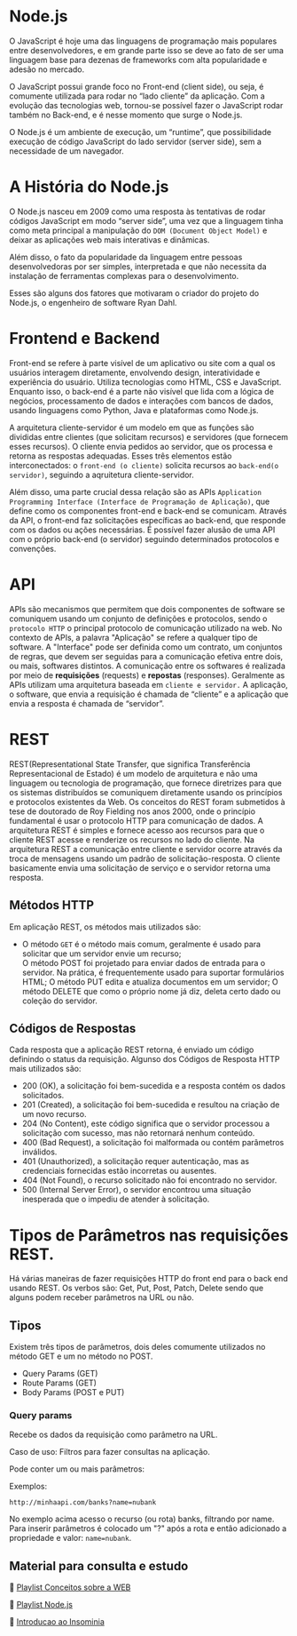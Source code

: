 # Node.js

O JavaScript é hoje uma das linguagens de programação mais populares entre desenvolvedores, e em grande parte isso se deve ao fato de ser uma linguagem base para dezenas de frameworks com alta popularidade e adesão no mercado.

O JavaScript possui grande foco no Front-end (client side), ou seja, é comumente utilizada para rodar no “lado cliente” da aplicação. Com a evolução das tecnologias web, tornou-se possível fazer o JavaScript rodar também no Back-end, e é nesse momento que surge o Node.js.

O Node.js é um ambiente de execução, um “runtime”, que possibilidade execução de código JavaScript do lado servidor (server side), sem a necessidade de um navegador.

# A História do Node.js

O Node.js nasceu em 2009 como uma resposta às tentativas de rodar códigos JavaScript em modo “server side”, uma vez que a linguagem tinha como meta principal a manipulação do ``DOM (Document Object Model)`` e deixar as aplicações web mais interativas e dinâmicas.

Além disso, o fato da popularidade da linguagem entre pessoas desenvolvedoras por ser simples, interpretada e que não necessita da instalação de ferramentas complexas para o desenvolvimento.

Esses são alguns dos fatores que motivaram  o criador do projeto do Node.js, o engenheiro de software Ryan Dahl.

# Frontend e Backend

Front-end se refere à parte visível de um aplicativo ou site com a qual os usuários interagem diretamente, envolvendo design, interatividade e experiência do usuário. Utiliza tecnologias como HTML, CSS e JavaScript. Enquanto isso, o back-end é a parte não visível que lida com a lógica de negócios, processamento de dados e interações com bancos de dados, usando linguagens como Python, Java e plataformas como Node.js.

A arquitetura cliente-servidor é um modelo em que as funções são divididas entre clientes (que solicitam recursos) e servidores (que fornecem esses recursos). O cliente envia pedidos ao servidor, que os processa e retorna as respostas adequadas. Esses três elementos estão interconectados: o ``front-end (o cliente)`` solicita recursos ao ``back-end(o servidor)``, seguindo a aqruitetura cliente-servidor.

Além disso, uma parte crucial dessa relação são as APIs ``Application Programming Interface (Interface de Programação de Aplicação)``, que define como os componentes front-end e back-end se comunicam. Através da API, o front-end faz solicitações específicas ao back-end, que responde com os dados ou ações necessárias. É possível fazer alusão de uma API com o próprio back-end (o servidor) seguindo determinados protocolos e convenções.

# API

APIs são mecanismos que permitem que dois componentes de software se comuniquem usando um conjunto de definições e protocolos, sendo o ``protocolo HTTP`` o principal protocolo de comunicação utilizado na web. No contexto de APIs, a palavra "Aplicação" se refere a qualquer tipo de software. A "Interface" pode ser definida como um contrato, um conjuntos de regras, que devem ser seguidas para a comunicação efetiva entre dois, ou mais, softwares distintos. A comunicação entre os softwares é realizada por meio de **requisições** (requests) e **repostas** (responses).
Geralmente as APIs utilizam uma arquitetura baseada em ``cliente e servidor.`` A aplicação, o software, que envia a requisição é chamada de “cliente” e a aplicação que envia a resposta é chamada de “servidor”.

# REST

REST(Representational State Transfer, que significa Transferência Representacional de Estado) é um modelo de arquitetura e não uma linguagem ou tecnologia de programação, que fornece diretrizes para que os sistemas distribuídos se comuniquem diretamente usando os princípios e protocolos existentes da Web.
Os conceitos do REST foram submetidos à tese de doutorado de Roy Fielding nos anos 2000, onde o princípio fundamental é usar o protocolo HTTP para comunicação de dados.
A arquitetura REST é simples e fornece acesso aos recursos para que o cliente REST acesse e renderize os recursos no lado do cliente.
Na arquitetura REST a comunicação entre cliente e servidor ocorre através da troca de mensagens usando um padrão de solicitação-resposta. O cliente basicamente envia uma solicitação de serviço e o servidor retorna uma resposta.

## Métodos HTTP
Em aplicação REST, os métodos mais utilizados são:

* O método ``GET`` é o método mais comum, geralmente é usado para solicitar que um servidor envie um recurso;<br>
O método POST foi projetado para enviar dados de entrada para o servidor. Na prática, é frequentemente usado para suportar formulários HTML;
O método PUT edita e atualiza documentos em um servidor;
O método DELETE que como o próprio nome já diz, deleta certo dado ou coleção do servidor.

## Códigos de Respostas
Cada resposta que a aplicação REST retorna, é enviado um código definindo o status da requisição. Algunso dos Códigos de Resposta HTTP mais utilizados são:
* 200 (OK), a solicitação foi bem-sucedida e a resposta contém os dados solicitados.<br>
* 201 (Created), a solicitação foi bem-sucedida e resultou na criação de um novo recurso.<br>
* 204 (No Content), este código significa que o servidor processou a solicitação com sucesso, mas não retornará nenhum conteúdo.<br>
* 400 (Bad Request), a solicitação foi malformada ou contém parâmetros inválidos.<br>
* 401 (Unauthorized), a solicitação requer autenticação, mas as credenciais fornecidas estão incorretas ou ausentes.<br>
* 404 (Not Found), o recurso solicitado não foi encontrado no servidor.<br>
* 500 (Internal Server Error), o servidor encontrou uma situação inesperada que o impediu de atender à solicitação.<br>

# Tipos de Parâmetros nas requisições REST.

Há várias maneiras de fazer requisições HTTP do front end para o back end usando REST.
Os verbos são: Get, Put, Post, Patch, Delete sendo que alguns podem receber parâmetros na URL ou não.

## Tipos
Existem três tipos de parâmetros, dois deles comumente utilizados no método GET e um no método no POST.

* Query Params (GET)
* Route Params (GET)
* Body Params (POST e PUT)

### Query params

Recebe os dados da requisição como parâmetro na URL.

Caso de uso: Filtros para fazer consultas na aplicação.

Pode conter um ou mais parâmetros:

Exemplos:

``http://minhaapi.com/banks?name=nubank``

No exemplo acima acesso o recurso (ou rota) banks, filtrando por name. Para inserir parâmetros é colocado um "?" após a rota e então adicionado a propriedade e valor: ``name=nubank``.



## Material para consulta e estudo

💙 [Playlist Conceitos sobre a WEB](https://www.youtube.com/playlist?list=PLPjSrtKJfMyfh-Pk-H-I_5nYAognbeGG7)

💚 [Playlist Node.js](https://www.youtube.com/playlist?list=PLPjSrtKJfMye2tETbbWSql4k_E4TFlQPT)

💜 [Introducao ao Insominia](https://youtu.be/gLpw0GSDYaw)
